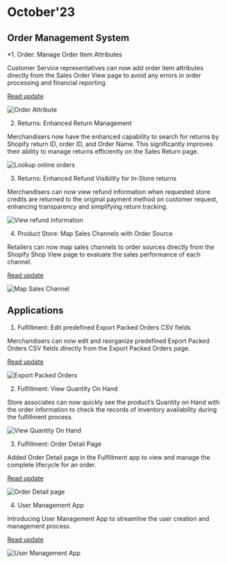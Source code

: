 # October'23

## Order Management System

*1. Order: Manage Order Item Attributes

Customer Service representatives can now add order item attributes directly from the Sales Order View page to avoid any errors in order processing and financial reporting.

[Read update](manage-order-item-attributes.md)

![Order Attribute](https://www.hotwax.co/hubfs/Order%20Attribute%20\(1\).png)


2. Returns: Enhanced Return Management

Merchandisers now have the enhanced capability to search for returns by Shopify return ID, order ID, and Order Name. This significantly improves their ability to manage returns efficiently on the Sales Return page.

![Lookup online orders](https://www.hotwax.co/hs-fs/hubfs/Lookup%20online%20orders.png?width=1000\&height=685\&name=Lookup%20online%20orders.png)


3. Returns: Enhanced Refund Visibility for In-Store returns

Merchandisers can now view refund information when requested store credits are returned to the original payment method on customer request, enhancing transparency and simplifying return tracking.

![View refund information](https://www.hotwax.co/hs-fs/hubfs/View%20refund%20information.png?width=860\&height=327\&name=View%20refund%20information.png)


4. Product Store: Map Sales Channels with Order Source

Retailers can now map sales channels to order sources directly from the Shopify Shop View page to evaluate the sales performance of each channel.

[Read update](map-sales-channels-with-order-source.md)

![Map Sales Channel](https://www.hotwax.co/hubfs/Map%20Sales%20Channel-1.png)

## Applications

1. Fulfillment: Edit predefined Export Packed Orders CSV fields

Merchandisers can now edit and reorganize predefined Export Packed Orders CSV fields directly from the Export Packed Orders page.

[Read update](edit-predefined-export-packed-orders-csv-fields.md)

![Export Packed Orders](https://www.hotwax.co/hubfs/Export%20Packed%20Orders.png)


2. Fulfillment: View Quantity On Hand

Store associates can now quickly see the product’s Quantity on Hand with the order information to check the records of inventory availability during the fulfillment process.&#x20;

![View Quantity On Hand](https://www.hotwax.co/hs-fs/hubfs/Frame%20170.png?width=2000\&height=461\&name=Frame%20170.png)

3. Fulfillment: Order Detail Page

Added Order Detail page in the Fulfillment app to view and manage the complete lifecycle for an order.

[Read update](order-detail-page.md)

![Order Detail page](https://www.hotwax.co/hubfs/Order%20Detail%20page-1.png)

4. User Management App

Introducing User Management App to streamline the user creation and management process.

[Read update](user-management-app.md)

![User Management App](https://www.hotwax.co/hubfs/Sample%20Product%20Update%20frame-2.png)

